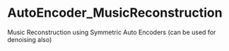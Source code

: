 # AutoEncoder_MusicReconstruction
Music Reconstruction using Symmetric Auto Encoders (can be used for denoising also)
